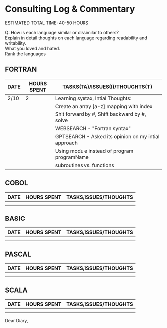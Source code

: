 # Consulting Log & Commentary 
ESTIMATED TOTAL TIME: 40-50 HOURS

Q: How is each language similar or dissimilar to others?  
   Explain in detail thoughts on each language regarding   readability and writability.   
   What you loved and hated.  
   Rank the languages   


## FORTRAN 
| DATE | HOURS SPENT |            TASKS(TA)/ISSUES(I)/THOUGHTS(T)             | 
|------|-------------|--------------------------------------------------------|
| 2/10 |      2      |Learning syntax, Intial Thoughts:                       |
|      |             |Create an array [a-z] mapping with index                |
|      |             |Shit forward by #, Shift backward by #, solve           |
|      |             |WEBSEARCH - "Fortran syntax" 
|      |             |GPTSEARCH -  Asked its opinion on my intial approach 
|      |             |Using module instead of program programName 
|      |             |subroutines vs. functions






## COBOL
| DATE | HOURS SPENT | TASKS/ISSUES/THOUGHTS | 
|------|-------------|-----------------------|
|      |             |                       |
|      |             |                       |








## BASIC 
| DATE | HOURS SPENT | TASKS/ISSUES/THOUGHTS | 
|------|-------------|-----------------------|
|      |             |                       |
|      |             |                       |








## PASCAL
| DATE | HOURS SPENT | TASKS/ISSUES/THOUGHTS | 
|------|-------------|-----------------------|
|      |             |                       |
|      |             |                       |





## SCALA
| DATE | HOURS SPENT | TASKS/ISSUES/THOUGHTS | 
|------|-------------|-----------------------|
|      |             |                       |
|      |             |                       |


Dear Diary,
